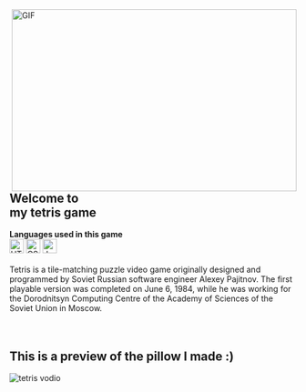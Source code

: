 <img align="right" alt="GIF" src="https://github.com/abhisheknaiidu/abhisheknaiidu/blob/master/code.gif?raw=true" width="500" height="320" />

<h2>Welcome to <br> my tetris game</h2> 

**Languages used in this game**<br>
<img src="https://img.shields.io/badge/HTML5-282C34?logo=html5&logoColor=E34F26" alt="HTML5 logo" title="HTML5" height="25" />
<img src="https://img.shields.io/badge/CSS3-282C34?logo=css3&logoColor=1572B6" alt="CSS3 logo" title="CSS3" height="25" />
<img src="https://img.shields.io/badge/JavaScript-282C34?logo=javascript&logoColor=F7DF1E" alt="JavaScript logo" title="JavaScript" height="25" /><br><br>
Tetris is a tile-matching puzzle video game originally designed and programmed by Soviet Russian software engineer Alexey Pajitnov. The first playable version was completed on June 6, 1984, while he was working for the Dorodnitsyn Computing Centre of the Academy of Sciences of the Soviet Union in Moscow. <br>
<br><br>
## This is a preview of the pillow I made :)
<img src="https://user-images.githubusercontent.com/119101655/215273297-8f035113-c8ca-476f-9ee3-ae58bba936a3.gif" alt="tetris vodio"/>
